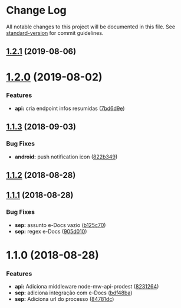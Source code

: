 # Change Log

All notable changes to this project will be documented in this file. See [standard-version](https://github.com/conventional-changelog/standard-version) for commit guidelines.

<a name="1.2.1"></a>
## [1.2.1](https://github.com/prodest/api-sep/compare/v1.2.0...v1.2.1) (2019-08-06)



<a name="1.2.0"></a>
# [1.2.0](https://github.com/prodest/api-sep/compare/v1.1.3...v1.2.0) (2019-08-02)


### Features

* **api:** cria endpoint infos resumidas ([7bd6d9e](https://github.com/prodest/api-sep/commit/7bd6d9e))



<a name="1.1.3"></a>
## [1.1.3](https://github.com/prodest/api-sep/compare/v1.1.2...v1.1.3) (2018-09-03)


### Bug Fixes

* **android:** push notification icon ([822b349](https://github.com/prodest/api-sep/commit/822b349))



<a name="1.1.2"></a>
## [1.1.2](https://github.com/prodest/api-sep/compare/v1.1.1...v1.1.2) (2018-08-28)



<a name="1.1.1"></a>
## [1.1.1](https://github.com/prodest/api-sep/compare/v1.1.0...v1.1.1) (2018-08-28)


### Bug Fixes

* **sep:** assunto e-Docs vazio ([b125c70](https://github.com/prodest/api-sep/commit/b125c70))
* **sep:** regex e-Docs ([905d010](https://github.com/prodest/api-sep/commit/905d010))



<a name="1.1.0"></a>
# 1.1.0 (2018-08-28)


### Features

* **api:** Adiciona middleware node-mw-api-prodest ([8231264](https://github.com/prodest/api-sep/commit/8231264))
* **sep:** adiciona integração com e-Docs ([bdf48ba](https://github.com/prodest/api-sep/commit/bdf48ba))
* **sep:** Adiciona url do processo ([84781dc](https://github.com/prodest/api-sep/commit/84781dc))
